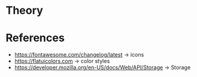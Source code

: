 # Theory

# References
* https://fontawesome.com/changelog/latest -> icons
* https://flatuicolors.com -> color styles
* https://developer.mozilla.org/en-US/docs/Web/API/Storage -> Storage
